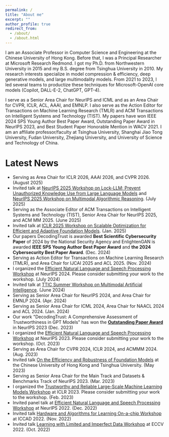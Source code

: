 ```yaml
---
permalink: /
title: "About me"
excerpt: ""
author_profile: true
redirect_from: 
  - /about/
  - /about.html
---
```


I am an Associate Professor in Computer Science and Engineering at the Chinese University of Hong Kong. Before that, I was a Principal Researcher at Microsoft Research Redmond. I got my Ph.D. from Northwestern University in 2015 and my B.S. degree from Tsinghua University in 2010. My research interests specialize in model compression & efficiency, deep generative models, and large multimodality models. From 2021 to 2023, I led several teams to productize these techniques for Microsoft-OpenAI core models (Copilot, DALL-E-2, ChatGPT, GPT-4). 

I serve as a Senior Area Chair for NeurIPS and ICML and as an Area Chair for CVPR, ICLR, ACL, AAAI, and EMNLP. I also serve as the Action Editor for Transactions on Machine Learning Research (TMLR) and ACM Transactions on Intelligent Systems and Technology (TIST). My papers have won IEEE 2024 SPS Young Author Best Paper Award, Outstanding Paper Award in NeurIPS 2023, and Best Student Paper Honorable Mention in WACV 2021. I am an affiliate professor/faculty at Tsinghua University, Shanghai Jiao Tong University, Fudan University, Zhejiang University, and University of Science and Technology of China.

Latest News
======
* Serving as Area Chair for ICLR 2026, AAAI 2026, and CVPR 2026. (August 2025)
* Invited talk at [NeurIPS 2025 Workshop on Lock-LLM: Prevent Unauthorized Knowledge Use from Large Language Models](https://lock-llm.github.io/) and [NeurIPS 2025 Workshop on Multimodal Algorithmic Reasoning](https://marworkshop.github.io/neurips25/). (July 2025)
* Serving as the Associate Editor of ACM Transactions on Intelligent Systems and Technology (TIST), Senior Area Chair for NeurIPS 2025, and ACM MM 2025. (June 2025)
* Invited talk at [ICLR 2025 Workshop on Scalable Optimization for Efficient and Adaptive Foundation Models](https://scope-workshop.github.io/). (Jan. 2025)
* Our papers DecodingTrust is awarded **Best Scientific Cybersecurity Paper** of 2024 by the National Security Agency and EnlightenGAN is awarded **IEEE SPS Young Author Best Paper Award** and **the 2024 Cybersecurity Best Paper Award**. (Dec. 2024)
* Serving as Action Editor for Transactions on Machine Learning Research (TMLR), and Area Chair for IJCAI 2025 and ACL 2025. (Nov. 2024)
* I organized the [Efficient Natural Language and Speech Processing Workshop](https://neurips2024-enlsp.github.io/) at NeurIPS 2024. Please consider submitting your work to the workshop. (July 2024)
* Invited talk at [TTIC Summer Workshop on Multimodal Artificial Intelligence](https://sites.google.com/view/multimodal-ai-ttic-2024/home). (June 2024)
* Serving as Senior Area Chair for NeurIPS 2024, and Area Chair for EMNLP 2024. (Apr. 2024)
* Serving as Senior Area Chair for ICML 2024, Area Chair for NAACL 2024 and ACL 2024. (Jan. 2024)
* Our work "DecodingTrust: A Comprehensive Assessment of Trustworthiness in GPT Models" has won the [**Outstanding Paper Award**](https://blog.neurips.cc/2023/12/11/announcing-the-neurips-2023-paper-awards/) in NeurIPS 2023 (Dec. 2023) <br>
* I organized the [Efficient Natural Language and Speech Processing Workshop](https://neurips2023-enlsp.github.io/) at NeurIPS 2023. Please consider submitting your work to the workshop. (Oct. 2023) <br>
* Serving as Area Chair for CVPR 2024, ICLR 2024, and ACMMM 2024. (Aug. 2023) <br>
* Invited talk [On the Efficiency and Robustness of Foundation Models](https://www.ie.cuhk.edu.hk/wp-content/uploads/main/documents/sem1023_Dr.%20CHENG%20Yu_20230509.pdf) at the Chinese University of Hong Kong and Tsinghua University. (May 2023) <br>
* Serving as Senior Area Chair for the Main Track and Datasets & Benchmarks Track of NeurIPS 2023. (Mar. 2023) <br>
* I organized the [Trustworthy and Reliable Large-Scale Machine Learning Models Workshop](https://rtml-iclr2023.github.io/cfp.html) at ICLR 2023. Please consider submitting your work to the workshop. (Feb. 2023) <br>
* Invited panel talk at [Efficient Natural Language and Speech Processing Workshop](https://neurips2022-enlsp.github.io/) at NeurIPS 2022. (Dec. 2022) <br>
* Invited talk [Hardware and Algorithms for Learning On-a-chip Workshop](https://sites.google.com/rice.edu/iccad-halo-2022/schedule?authuser=0) at ICCAD 2022. (Nov. 2022) <br>
* Invited talk [Learning with Limited and Imperfect Data Workshop](https://eccv2022.ecva.net/program/workshop-schedule/) at ECCV 2022. (Oct. 2022) <br>
